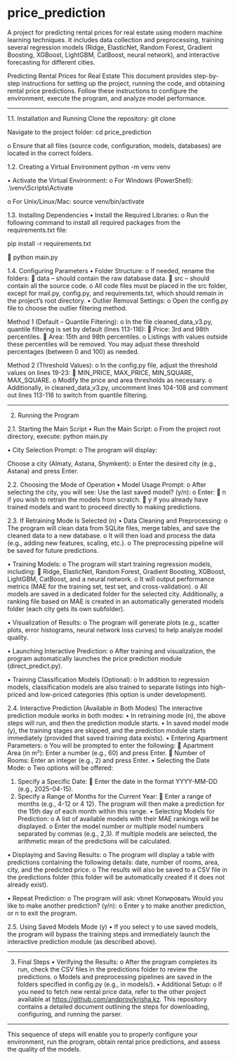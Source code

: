 # price_prediction
A project for predicting rental prices for real estate using modern machine learning techniques. It includes data collection and preprocessing, training several regression models (Ridge, ElasticNet, Random Forest, Gradient Boosting, XGBoost, LightGBM, CatBoost, neural network), and interactive forecasting for different cities.

Predicting Rental Prices for Real Estate
This document provides step-by-step instructions for setting up the project, running the code, and obtaining rental price predictions. Follow these instructions to configure the environment, execute the program, and analyze model performance.
________________________________________

1.1. Installation and Running
Clone the repository:
git clone <https or SSH URL>

Navigate to the project folder:
cd price_prediction

o	Ensure that all files (source code, configuration, models, databases) are located in the correct folders.

1.2. Creating a Virtual Environment
python -m venv venv

•	Activate the Virtual Environment:
o	For Windows (PowerShell):
.\venv\Scripts\Activate

o	For Unix/Linux/Mac:
source venv/bin/activate

1.3. Installing Dependencies
•	Install the Required Libraries:
o	Run the following command to install all required packages from the requirements.txt file:

pip install -r requirements.txt

🚀  python main.py

1.4. Configuring Parameters
•	Folder Structure:
o	If needed, rename the folders:
	data – should contain the raw database data.
	src – should contain all the source code.
o	All code files must be placed in the src folder, except for mail.py, config.py, and requirements.txt, which should remain in the project’s root directory.
•	Outlier Removal Settings:
o	Open the config.py file to choose the outlier filtering method.

Method 1 (Default – Quantile Filtering):
o	In the file cleaned_data_v3.py, quantile filtering is set by default (lines 113-116):
	Price: 3rd and 98th percentiles.
	Area: 15th and 98th percentiles.
o	Listings with values outside these percentiles will be removed. You may adjust these threshold percentages (between 0 and 100) as needed.

Method 2 (Threshold Values):
o	In the config.py file, adjust the threshold values on lines 19-23:
	MIN_PRICE, MAX_PRICE, MIN_SQUARE, MAX_SQUARE.
o	Modify the price and area thresholds as necessary.
o	Additionally, in cleaned_data_v3.py, uncomment lines 104-108 and comment out lines 113-116 to switch from quantile filtering.
________________________________________
2. Running the Program

2.1. Starting the Main Script
•	Run the Main Script:
o	From the project root directory, execute:
python main.py

•	City Selection Prompt:
o	The program will display:

Choose a city (Almaty, Astana, Shymkent):
o	Enter the desired city (e.g., Astana) and press Enter.

2.2. Choosing the Mode of Operation
•	Model Usage Prompt:
o	After selecting the city, you will see:
Use the last saved model? (y/n):
o	Enter:
	n if you wish to retrain the models from scratch.
	y if you already have trained models and want to proceed directly to making predictions.

2.3. If Retraining Mode Is Selected (n)
•	Data Cleaning and Preprocessing:
o	The program will clean data from SQLite files, merge tables, and save the cleaned data to a new database.
o	It will then load and process the data (e.g., adding new features, scaling, etc.).
o	The preprocessing pipeline will be saved for future predictions.

•	Training Models:
o	The program will start training regression models, including:
	Ridge, ElasticNet, Random Forest, Gradient Boosting, XGBoost, LightGBM, CatBoost, and a neural network.
o	It will output performance metrics (MAE for the training set, test set, and cross-validation).
o	All models are saved in a dedicated folder for the selected city. Additionally, a ranking file based on MAE is created in an automatically generated models folder (each city gets its own subfolder).

•	Visualization of Results:
o	The program will generate plots (e.g., scatter plots, error histograms, neural network loss curves) to help analyze model quality.

•	Launching Interactive Prediction:
o	After training and visualization, the program automatically launches the price prediction module (direct_predict.py).

•	Training Classification Models (Optional):
o	In addition to regression models, classification models are also trained to separate listings into high-priced and low-priced categories (this option is under development).

2.4. Interactive Prediction (Available in Both Modes)
The interactive prediction module works in both modes:
•	In retraining mode (n), the above steps will run, and then the prediction module starts.
•	In saved model mode (y), the training stages are skipped, and the prediction module starts immediately (provided that saved training data exists).
•	Entering Apartment Parameters:
o	You will be prompted to enter the following:
	Apartment Area (in m²): Enter a number (e.g., 60) and press Enter.
	Number of Rooms: Enter an integer (e.g., 2) and press Enter.
•	Selecting the Date Mode:
o	Two options will be offered:
1.	Specify a Specific Date:
	Enter the date in the format YYYY-MM-DD (e.g., 2025-04-15).
2.	Specify a Range of Months for the Current Year:
	Enter a range of months (e.g., 4-12 or 4 12). The program will then make a prediction for the 15th day of each month within this range.
•	Selecting Models for Prediction:
o	A list of available models with their MAE rankings will be displayed.
o	Enter the model number or multiple model numbers separated by commas (e.g., 2,3). If multiple models are selected, the arithmetic mean of the predictions will be calculated.

•	Displaying and Saving Results:
o	The program will display a table with predictions containing the following details: date, number of rooms, area, city, and the predicted price.
o	The results will also be saved to a CSV file in the predictions folder (this folder will be automatically created if it does not already exist).

•	Repeat Prediction:
o	The program will ask:
vbnet
Копировать
Would you like to make another prediction? (y/n):
o	Enter y to make another prediction, or n to exit the program.


2.5. Using Saved Models Mode (y)
•	If you select y to use saved models, the program will bypass the training steps and immediately launch the interactive prediction module (as described above).
________________________________________

3. Final Steps
•	Verifying the Results:
o	After the program completes its run, check the CSV files in the predictions folder to review the predictions.
o	Models and preprocessing pipelines are saved in the folders specified in config.py (e.g., in models/<city>).
•	Additional Setup:
o	If you need to fetch new rental price data, refer to the other project available at https://github.com/andprov/krisha.kz. This repository contains a detailed document outlining the steps for downloading, configuring, and running the parser.
________________________________________
This sequence of steps will enable you to properly configure your environment, run the program, obtain rental price predictions, and assess the quality of the models.
